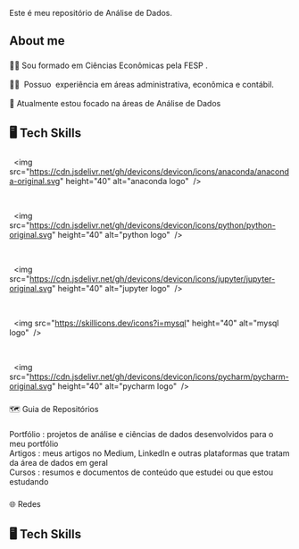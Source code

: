  <p align="left">Este é meu repositório de Análise de Dados.</p>



###



<h2 align="left">About me</h2>



###



<p align="left">👨‍🎓 Sou formado em Ciências Econômicas pela FESP .<br><br>👨‍💻  Possuo  experiência em áreas administrativa, econômica e contábil.<br><br>🔭 Atualmente estou focado na áreas de Análise de Dados</p>



###



<h2 align="left">🖥 Tech Skills</h2>



###



<div align="left">

  <img src="https://cdn.jsdelivr.net/gh/devicons/devicon/icons/anaconda/anaconda-original.svg" height="40" alt="anaconda logo"  />

  <img width="12" />

  <img src="https://cdn.jsdelivr.net/gh/devicons/devicon/icons/python/python-original.svg" height="40" alt="python logo"  />

  <img width="12" />

  <img src="https://cdn.jsdelivr.net/gh/devicons/devicon/icons/jupyter/jupyter-original.svg" height="40" alt="jupyter logo"  />

  <img width="12" />

  <img src="https://skillicons.dev/icons?i=mysql" height="40" alt="mysql logo"  />

  <img width="12" />

  <img src="https://cdn.jsdelivr.net/gh/devicons/devicon/icons/pycharm/pycharm-original.svg" height="40" alt="pycharm logo"  />

</div>



###



<p align="left">🗺 Guia de Repositórios</p>



###



<p align="left">Portfólio : projetos de análise e ciências de dados desenvolvidos para o meu portfólio<br>Artigos : meus artigos no Medium, LinkedIn e outras plataformas que tratam da área de dados em geral<br>Cursos : resumos e documentos de conteúdo que estudei ou que estou estudando</p>



###



<p align="left">🌐 Redes</p>



###



<h2 align="left">🖥 Tech Skills</h2>


